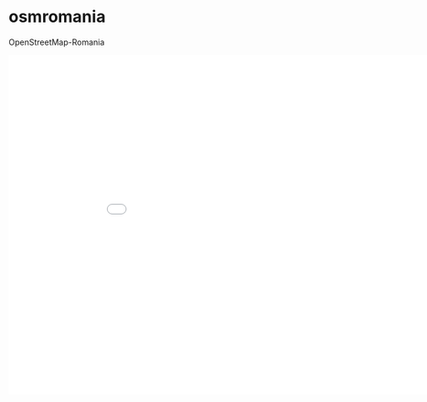 osmromania
==========

OpenStreetMap-Romania



<iframe height=594 width=943 src="//docs.google.com/spreadsheets/d/1BgpaZgd9uF4aK_B63lNNTH5GKJ03X95c8vTrLsKf84Y/gviz/chartiframe?oid=984345671" seamless frameborder=0 scrolling=no></iframe>

